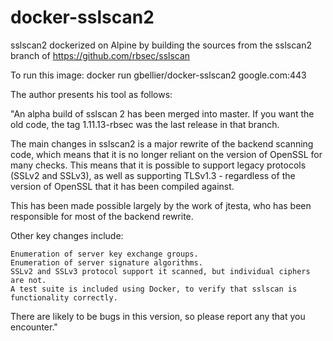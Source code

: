 # docker-sslscan2
sslscan2 dockerized on Alpine by building the sources from the sslscan2 branch of https://github.com/rbsec/sslscan

To run this image: docker run gbellier/docker-sslscan2 google.com:443

The author presents his tool as follows:

"An alpha build of sslscan 2 has been merged into master. If you want the old code, the tag 1.11.13-rbsec was the last release in that branch.

The main changes in sslscan2 is a major rewrite of the backend scanning code, which means that it is no longer reliant on the version of OpenSSL for many checks. This means that it is possible to support legacy protocols (SSLv2 and SSLv3), as well as supporting TLSv1.3 - regardless of the version of OpenSSL that it has been compiled against.

This has been made possible largely by the work of jtesta, who has been responsible for most of the backend rewrite.

Other key changes include:

    Enumeration of server key exchange groups.
    Enumeration of server signature algorithms.
    SSLv2 and SSLv3 protocol support it scanned, but individual ciphers are not.
    A test suite is included using Docker, to verify that sslscan is functionality correctly.

There are likely to be bugs in this version, so please report any that you encounter."
